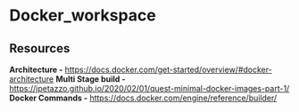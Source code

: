 # Docker_workspace

## Resources
**Architecture -** https://docs.docker.com/get-started/overview/#docker-architecture 
**Multi Stage build -** https://jpetazzo.github.io/2020/02/01/quest-minimal-docker-images-part-1/
**Docker Commands -** https://docs.docker.com/engine/reference/builder/
